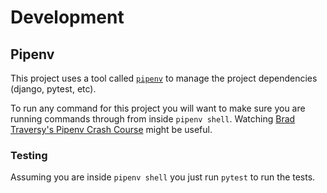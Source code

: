 # Development

## Pipenv

This project uses a tool called [`pipenv`](https://pipenv.readthedocs.io/en/latest/)
to manage the project dependencies (django, pytest, etc).

To run any command for this project you will want to make sure you are running commands
through from inside `pipenv shell`.
Watching [Brad Traversy's Pipenv Crash Course](https://www.youtube.com/watch?v=6Qmnh5C4Pmo)
might be useful.

### Testing

Assuming you are inside `pipenv shell` you just run `pytest` to run the tests.
